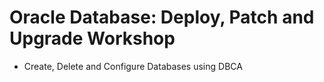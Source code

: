 # Oracle Database: Deploy, Patch and Upgrade Workshop

* Create, Delete and Configure Databases using DBCA